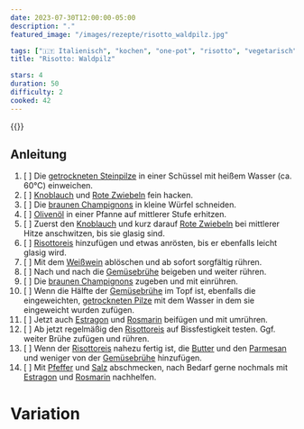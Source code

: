 ```yaml
---
date: 2023-07-30T12:00:00-05:00
description: "."
featured_image: "/images/rezepte/risotto_waldpilz.jpg"

tags: ["🇮🇹 Italienisch", "kochen", "one-pot", "risotto", "vegetarisch"]
title: "Risotto: Waldpilz"

stars: 4
duration: 50
difficulty: 2
cooked: 42
---
```



{{<ingredient-table servingsCount="4" recipe="risotto_waldpilz">}}

## Anleitung
1. [ ] Die [getrockneten Steinpilze](#ing7) in einer Schüssel mit heißem Wasser (ca. 60°C) einweichen.
1. [ ] [Knoblauch](#ing3) und [Rote Zwiebeln](#ing2) fein hacken.
1. [ ] Die [braunen Champignons](#ing6) in kleine Würfel schneiden.
2. [ ] [Olivenöl](#ing1) in einer Pfanne auf mittlerer Stufe erhitzen.
2. [ ] Zuerst den [Knoblauch](#ing3) und kurz darauf [Rote Zwiebeln](#ing2) bei mittlerer Hitze anschwitzen, bis sie glasig sind.
3. [ ] [Risottoreis](#ing4) hinzufügen und etwas anrösten, bis er ebenfalls leicht glasig wird.
4. [ ] Mit dem [Weißwein](#ing5) ablöschen und ab sofort sorgfältig rühren.
5. [ ] Nach und nach die [Gemüsebrühe](#ing8) beigeben und weiter rühren.
6. [ ] Die [braunen Champignons](#ing6) zugeben und mit einrühren.
6. [ ] Wenn die Hälfte der [Gemüsebrühe](#ing8) im Topf ist, ebenfalls die eingeweichten, [getrockneten Pilze](#ing7) mit dem Wasser in dem sie eingeweicht wurden zufügen.
7. [ ] Jetzt auch [Estragon](#ing10) und [Rosmarin](#ing11) beifügen und mit umrühren.
8. [ ] Ab jetzt regelmäßig den [Risottoreis](#ing4) auf Bissfestigkeit testen. Ggf. weiter Brühe zufügen und rühren.
9. [ ] Wenn der [Risottoreis](#ing4) nahezu fertig ist, die [Butter](#ing14) und den [Parmesan](#ing9) und weniger von der [Gemüsebrühe](#ing8) hinzufügen.
10. [ ] Mit [Pfeffer](#ing12) und [Salz](#ing13) abschmecken, nach Bedarf gerne nochmals mit [Estragon](#ing10) und [Rosmarin](#ing11) nachhelfen.


# Variation
